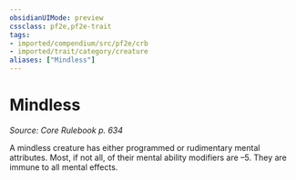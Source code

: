 ```yaml
---
obsidianUIMode: preview
cssclass: pf2e,pf2e-trait
tags:
- imported/compendium/src/pf2e/crb
- imported/trait/category/creature
aliases: ["Mindless"]
---
```

# Mindless  
*Source: Core Rulebook p. 634*  

A mindless creature has either programmed or rudimentary mental attributes. Most, if not all, of their mental ability modifiers are –5. They are immune to all mental effects.